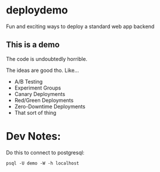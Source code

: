 # deploydemo
Fun and exciting ways to deploy a standard web app backend

## This is a demo
The code is undoubtedly horrible.

The ideas are good tho.  Like...

* A/B Testing
* Experiment Groups
* Canary Deployments
* Red/Green Deployments
* Zero-Downtime Deployments
* That sort of thing


# Dev Notes:

Do this to connect to postgresql:

`psql -U demo -W -h localhost`
